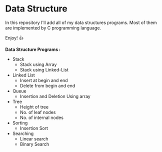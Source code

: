 # Data Structure

In this repository I'll add all of my data structures programs. Most of them are implemented by C programming language.

Enjoy! :+1:

**Data Structure Programs :**

- Stack
  - Stack using Array
  - Stack using Linked-List
- Linked List
  - Insert at begin and end
   - Delete from begin and end
- Queue
  - Insertion and Deletion Using array
- Tree
  - Height of tree
  - No. of leaf nodes
  - No. of internal nodes
- Sorting
  - Insertion Sort
- Searching
  - Linear search
  - Binary Search

